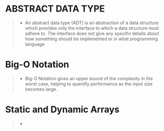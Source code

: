 # ABSTRACT DATA TYPE

> - An abstract data type (ADT) is an abstraction of a data structure which provides only the interface to which a data structure must adhere to.
The interface does not give any specifiv details about how something should be implemented or in what programming language

# Big-O Notation

> - Big-O Notation gives an upper bound of the complexity in the worst case, helping to quantify performance as the input size becomes large.

# Static and Dynamic Arrays

> - 
